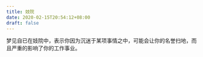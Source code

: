 ```yaml
---
title: 妓院
date: 2020-02-15T20:54:12+08:00
draft: false
---
```


梦见自已在妓院中，表示你因为沉迷于某项事情之中，可能会让你的名誉扫地，而且严重的影响了你的工作事业。<br>
